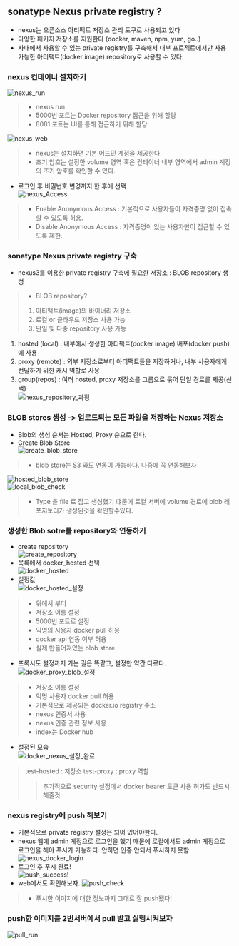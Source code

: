 ## sonatype Nexus private registry ?
- nexus는 오픈소스 아티팩트 저장소 관리 도구로 사용되고 있다 
- 다양한 패키지 저장소를 지원한다 (docker, maven, npm, yum, go..)
- 사내에서 사용할 수 있는 private registry를 구축해서 내부 프로젝트에서만 사용 가능한 아티팩트(docker image) repository로 사용할 수 있다.

### nexus 컨테이너 설치하기
![nexus_run](../docker_file/img/nexus_run.png)    
> - nexus run 
> - 5000번 포트는 Docker repository 접근을 위해 할당
> - 8081 포트는 UI를 통해 접근하기 위해 할당

![nexus_web](../docker_file/img/nexus_web.png)    
> - nexus는 설치하면 기본 어드민 계정을 제공한다
> - 초기 암호는 설정한 volume 영역 혹은 컨테이너 내부 영역에서 admin 계정의 초기 암호를 확인할 수 있다.

- 로그인 후 비밀번호 변경까지 한 후에 선택  
![nexus_Access](../docker_file/img/nexus_Access.png)  
> - Enable Anonymous Access : 기본적으로 사용자들이 자격증명 없이 접속할 수 있도록 허용.
> - Disable Anonymous Access : 자격증명이 있는 사용자만이 접근할 수 있도록 제한.

### sonatype Nexus private registry 구축
- nexus3를 이용한 private registry 구축에 필요한 저장소 : BLOB repository 생성
> - BLOB repository? 
> 1. 아티팩트(image)의 바이너리 저장소
> 2. 로컬 or 클라우드 저장소 사용 가능
> 3. 단일 및 다중 repository 사용 가능
1. hosted (local) : 내부에서 생성한 아티팩트(docker image) 배포(docker push) 에 사용
2. proxy (remote) : 외부 저장소로부터 아티팩트들을 저장하거나, 내부 사용자에게 전달하기 위한 캐시 역할로 사용
3. group(repos) : 여러 hosted, proxy 저장소를 그룹으로 묶어 단일 경로를 제공(선택)  
![nexus_repository_과정](../docker_file/img/nexus_repository_과정.png)    

### BLOB stores 생성 -> 업로드되는 모든 파일을 저장하는 Nexus 저장소
- Blob의 생성 순서는 Hosted, Proxy 순으로 한다.
- Create Blob Store  
![create_blob_store](../docker_file/img/create_blob_store.png)     
> - blob store는 S3 와도 연동이 가능하다. 나중에 꼭 연동해보자

![hosted_blob_store](../docker_file/img/hosted_blob_store.png)   
![local_blob_check](../docker_file/img/local_blob_check.png)    
> - Type 을 file 로 잡고 생성했기 떄문에 로컬 서버에 volume 경로에 blob 레포지토리가 생성된것을 확인할수있다.  

### 생성한 Blob sotre를 repository와 연동하기
- create repository  
![create_repository](../docker_file/img/create_repository.png)    
- 목록에서 docker_hosted 선택  
![docker_hosted](../docker_file/img/docker_hosted.png)    
- 설정값  
![docker_hosted_설정](../docker_file/img/docker_hosted_config.png)       
> - 위에서 부터 
> - 저장소 이름 설정
> - 5000번 포트로 설정
> - 익명의 사용자 docker pull 허용
> - docker api 연동 여부 허용
> - 실제 만들어져있는 blob store
- 프록시도 설정까지 가는 길은 똑같고, 설정만 약간 다르다.  
![docker_proxy_blob_설정](../docker_file/img/docker_proxy_blob_설정.png)    
> - 저장소 이름 설정
> - 익명 사용자 docker pull 허용
> - 기본적으로 제공되는 docker.io registry 주소
> - nexus 인증서 사용
> - nexus 인증 관련 정보 사용
> - index는 Docker hub
- 설정된 모습  
![docker_nexus_설정_완료](../docker_file/img/docker_nexus_설정_완료.png)  
> test-hosted : 저장소
> test-proxy : proxy 역할
> > 추가적으로 security 설정에서 docker bearer 토큰 사용 허가도 반드시 해줄것.

### nexus registry에 push 해보기
- 기본적으로 private registry 설정은 되어 있어야한다.
- nexus 웹에 admin 계정으로 로그인을 했기 때문에 로컬에서도 admin 계정으로 로그인을 해야 푸시가 가능하다. 안하면 인증 안되서 푸시하지 못함
![nexus_docker_login](../docker_file/img/nexus_docker_login.png)   
- 로그인 후 푸시 완료!  
![push_success!](../docker_file/img/push_success!.png)    
- web에서도 확인해보자.
![push_check](../docker_file/img/push_check.png)  
> - 푸시한 이미지에 대한 정보까지 그대로 잘 push됐다!

### push한 이미지를 2번서버에서 pull 받고 실행시켜보자
![pull_run](../docker_file/img/pull_run.png)   
